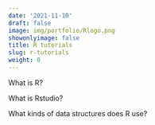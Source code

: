 ```yaml
---
date: '2021-11-10'
draft: false
image: img/portfolio/Rlogo.png
showonlyimage: false
title: R tutorials
slug: r-tutorials
weight: 0
---
```


What is R?

<!--more-->

What is Rstudio?

What kinds of data structures does R use?
